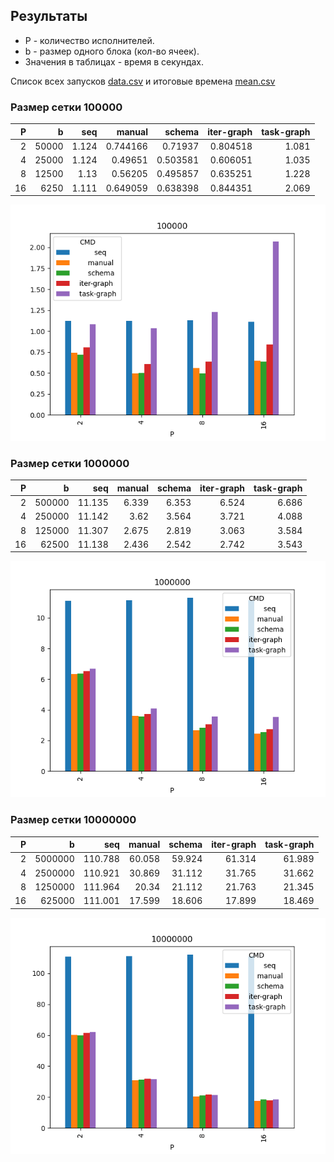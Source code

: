 ## Результаты

* P - количество исполнителей.
* b - размер одного блока (кол-во ячеек).
* Значения в таблицах - время в секундах.

Список всех запусков [data.csv](data.csv) и итоговые времена [mean.csv](mean.csv)

### Размер сетки 100000
|   P |     b |            seq  |         manual  |         schema  |     iter-graph  |     task-graph  |
|----:|------:|----------------:|----------------:|----------------:|----------------:|----------------:|
|   2 | 50000 |           1.124 |        0.744166 |        0.71937  |        0.804518 |           1.081 |
|   4 | 25000 |           1.124 |        0.49651  |        0.503581 |        0.606051 |           1.035 |
|   8 | 12500 |           1.13  |        0.56205  |        0.495857 |        0.635251 |           1.228 |
|  16 |  6250 |           1.111 |        0.649059 |        0.638398 |        0.844351 |           2.069 |

![](100000.png)

### Размер сетки 1000000
|   P |      b |            seq  |         manual  |         schema  |     iter-graph  |     task-graph  |
|----:|-------:|----------------:|----------------:|----------------:|----------------:|----------------:|
|   2 | 500000 |          11.135 |           6.339 |           6.353 |           6.524 |           6.686 |
|   4 | 250000 |          11.142 |           3.62  |           3.564 |           3.721 |           4.088 |
|   8 | 125000 |          11.307 |           2.675 |           2.819 |           3.063 |           3.584 |
|  16 |  62500 |          11.138 |           2.436 |           2.542 |           2.742 |           3.543 |

![](1000000.png)

### Размер сетки 10000000
|   P |       b |            seq  |         manual  |         schema  |     iter-graph  |     task-graph  |
|----:|--------:|----------------:|----------------:|----------------:|----------------:|----------------:|
|   2 | 5000000 |         110.788 |          60.058 |          59.924 |          61.314 |          61.989 |
|   4 | 2500000 |         110.921 |          30.869 |          31.112 |          31.765 |          31.662 |
|   8 | 1250000 |         111.964 |          20.34  |          21.112 |          21.763 |          21.345 |
|  16 |  625000 |         111.001 |          17.599 |          18.606 |          17.899 |          18.469 |

![](10000000.png)
